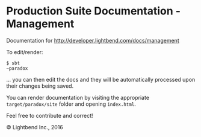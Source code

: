 # Production Suite Documentation - Management

Documentation for http://developer.lightbend.com/docs/management

To edit/render:

```
$ sbt
~paradox
```

... you can then edit the docs and they will be automatically processed upon their changes being saved.

You can render documentation by visiting the appropriate `target/paradox/site` folder and opening `index.html`.

Feel free to contribute and correct!

&copy; Lightbend Inc., 2016
